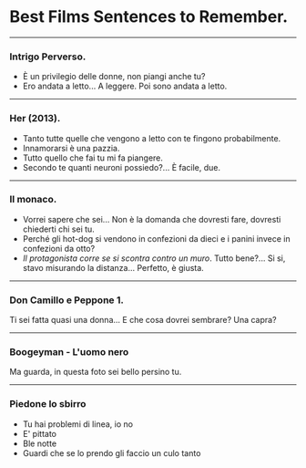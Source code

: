 # Best Films Sentences to Remember.

---

### Intrigo Perverso.
- È un privilegio delle donne, non piangi anche tu?
- Ero andata a letto... A leggere. Poi sono andata a letto.

---

### Her (2013).
- Tanto tutte quelle che vengono a letto con te fingono probabilmente.
- Innamorarsi è una pazzia.
- Tutto quello che fai tu mi fa piangere.
- Secondo te quanti neuroni possiedo?... È facile, due.

---

### Il monaco.
- Vorrei sapere che sei... Non è la domanda che dovresti fare, dovresti chiederti chi sei tu.
- Perché gli hot-dog si vendono in confezioni da dieci e i panini invece in confezioni da otto?
- *Il protagonista corre se si scontra contro un muro*. Tutto bene?... Si si, stavo misurando la distanza... Perfetto, è giusta.

---

### Don Camillo e Peppone 1.
Ti sei fatta quasi una donna... E che cosa dovrei sembrare? Una capra?

---

### Boogeyman - L'uomo nero
Ma guarda, in questa foto sei bello persino tu.

---

### Piedone lo sbirro
- Tu hai problemi di linea, io no
- E' pittato
- Ble notte
- Guardi che se lo prendo gli faccio un culo tanto
